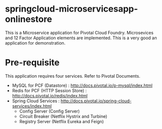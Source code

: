 # springcloud-microservicesapp-onlinestore

This is a Microservice application for Pivotal Cloud Foundry. Microsevices and 12 Factor Application elements are implemented. This is a very good an application for demonstration.

# Pre-requisite
This application requires four services. Refer to Pivotal Documents.
* MySQL for PCF (Datastore) : http://docs.pivotal.io/p-mysql/index.html
* Redis for PCF (HTTP Session Store) : http://docs.pivotal.io/redis/index.html
* Spring Cloud Services : http://docs.pivotal.io/spring-cloud-services/index.html
  * Config Server (Config Server)
  * Circuit Breaker (Netflix Hystrix and Turbine)
  * Registry Server (Netflix Eureka and Feign)

